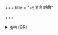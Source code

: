 +++
title = "०९ शं ते परूंषि"

+++
<details><summary>मूलम् (GR)</summary>

शं ते परूंषि सुभगे दधामि  
शं ते मांसान्य् अत्तथा भवन्ति ।  
अस्थि यत् ते शमिता शशार  
तत् ते त्वष्टा विहृतं निष् कृणोतु ॥
</details>